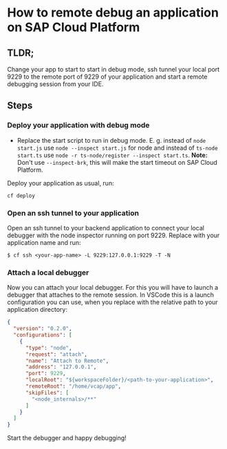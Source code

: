 # How to remote debug an application on SAP Cloud Platform

## TLDR;

Change your app to start to start in debug mode, ssh tunnel your local port 9229 to the remote port of 9229 of your application and start a remote debugging session from your IDE.

## Steps

### Deploy your application with debug mode

* Replace the start script to run in debug mode. E. g. instead of `node start.js` use `node --inspect start.js` for node and instead of `ts-node start.ts` use `node -r ts-node/register --inspect start.ts`.
  **Note:** Don't use `--inspect-brk`, this will make the start timeout on SAP Cloud Platform.

Deploy your application as usual, run:
```shell
cf deploy
```

### Open an ssh tunnel to your application
Open an ssh tunnel to your backend application to connect your local debugger with the node inspector running on port 9229. Replace *<your-app-name>* with your application name and run:
```shell
$ cf ssh <your-app-name> -L 9229:127.0.0.1:9229 -T -N
```
### Attach a local debugger
Now you can attach your local debugger. For this you will have to launch a debugger that attaches to the remote session. In VSCode this is a launch configuration you can use, when you replace *<path-to-your-application>* with the relative path to your application directory:
```json
{
  "version": "0.2.0",
  "configurations": [
    {
      "type": "node",
      "request": "attach",
      "name": "Attach to Remote",
      "address": "127.0.0.1",
      "port": 9229,
      "localRoot": "${workspaceFolder}/<path-to-your-application>",
      "remoteRoot": "/home/vcap/app",
      "skipFiles": [
        "<node_internals>/**"
      ]
    }
  ]
}
```

Start the debugger and happy debugging!
